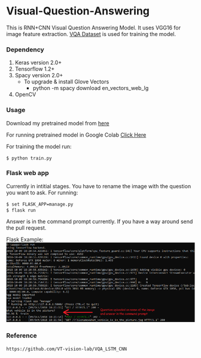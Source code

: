 # Visual-Question-Answering

This is RNN+CNN Visual Question Answering Model. It uses VGG16 for image feature extraction.
[VQA Dataset](http://visualqa.org/download.html) is used for training the model.

### Dependency

1. Keras version 2.0+
2. Tensorflow 1.2+
3. Spacy version 2.0+
    * To upgrade & install Glove Vectors
       * python -m spacy download en_vectors_web_lg
4. OpenCV 

### Usage
Download my pretrained model from [here](https://drive.google.com/drive/folders/1vlVDWGP_xwBaqZnFFTRwpSDriLxu-tHM?usp=sharing)

For running pretrained model in Google Colab [Click Here](https://colab.research.google.com/github/PratikSavla/Visual-Question-Answering/blob/master/VQA_Appplication.ipynb)

For training the model run:
```
$ python train.py
```

### Flask web app

Currently in intitial stages.
You have to rename the image with the question you want to ask.
For running:
```
$ set FLASK_APP=manage.py
$ flask run
```
Answer is in the command prompt currently. If you have a way around send the pull request.

Flask Example:
![alt text](https://github.com/PratikSavla/Visual-Question-Answering/blob/master/Untitled.png)


### Reference
```
https://github.com/VT-vision-lab/VQA_LSTM_CNN
```
